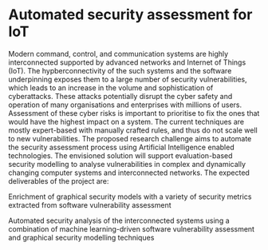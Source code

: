# Automated security assessment for IoT

Modern command, control, and communication systems are highly interconnected supported by advanced networks and Internet of Things (IoT). The hypberconnectivity of the such systems and the software underpinning exposes them to a large number of security vulnerabilities, which leads to an increase in the volume and sophistication of cyberattacks. These attacks potentially disrupt the cyber safety and operation of many organisations and enterprises with millions of users. Assessment of these cyber risks is important to prioritise to fix the ones that would have the highest impact on a system. The current techniques are mostly expert-based with manually crafted rules, and thus do not scale well to new vulnerabilities. The proposed research challenge aims to automate the security assessment process using Artificial Intelligence enabled technologies. The envisioned solution will support evaluation-based security modelling to analyse vulnerabilities in complex and dynamically changing computer systems and interconnected networks. The expected deliverables of the project are:

Enrichment of graphical security models with a variety of security metrics extracted from software vulnerability assessment

Automated security analysis of the interconnected systems using a combination of machine learning-driven software vulnerability assessment and graphical security modelling techniques
